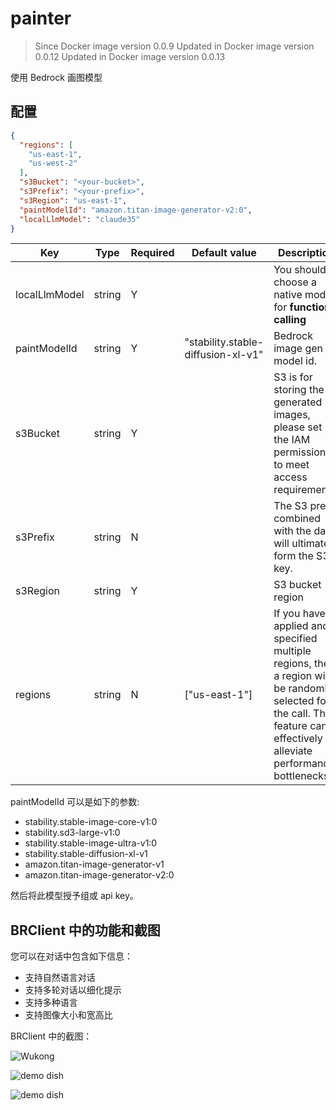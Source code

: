 # painter

> Since Docker image version 0.0.9
> Updated in Docker image version 0.0.12
> Updated in Docker image version 0.0.13

使用 Bedrock 画图模型

## 配置

```json
{
  "regions": [
    "us-east-1",
    "us-west-2"
  ],
  "s3Bucket": "<your-bucket>",
  "s3Prefix": "<your-prefix>",
  "s3Region": "us-east-1",
  "paintModelId": "amazon.titan-image-generator-v2:0",
  "localLlmModel": "claude35"
}
```

| Key     | Type      | Required     | Default value | Description |
| ------------- | -------| ------------- | ------------- | ------------- |
| localLlmModel  | string   | Y    |   | You should choose a native model for **function calling** |
| paintModelId  | string   | Y    | "stability.stable-diffusion-xl-v1" |  Bedrock image gen model id.   |
| s3Bucket  | string   | Y    |  | S3 is for storing the generated images, please set the IAM permissions to meet access requirements.  |
| s3Prefix  | string   | N    |  |   The S3 prefix combined with the date will ultimately form the S3 key.  |
| s3Region  | string   | Y     | | S3 bucket region  |
| regions  | string   | N     | ["us-east-1"] |   If you have applied and specified multiple regions, then a region will be randomly selected for the call. This feature can effectively alleviate performance bottlenecks.  |

paintModelId 可以是如下的参数:

- stability.stable-image-core-v1:0
- stability.sd3-large-v1:0
- stability.stable-image-ultra-v1:0
- stability.stable-diffusion-xl-v1
- amazon.titan-image-generator-v1
- amazon.titan-image-generator-v2:0

然后将此模型授予组或 api key。

## BRClient 中的功能和截图

您可以在对话中包含如下信息：

- 支持自然语言对话
- 支持多轮对话以细化提示
- 支持多种语言
- 支持图像大小和宽高比

BRClient 中的截图：

![Wukong](./screenshots/sd-ultra.webp)

![demo dish](./screenshots/demo-dish-1.png)

![demo dish](./screenshots/demo-dish-2.png)
